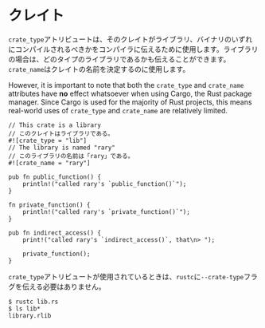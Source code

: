<!--
# Crates
-->
# クレイト

<!--
The `crate_type` attribute can be used to tell the compiler whether a crate is
a binary or a library (and even which type of library), and the `crate_name`
attribute can be used to set the name of the crate.
-->
`crate_type`アトリビュートは、そのクレイトがライブラリ、バイナリのいずれにコンパイルされるべきかをコンパイラに伝えるために使用します。ライブラリの場合は、どのタイプのライブラリであるかも伝えることができます。`crate_name`はクレイトの名前を決定するのに使用します。

However, it is important to note that both the `crate_type` and `crate_name`
attributes have **no** effect whatsoever when using Cargo, the Rust package
manager. Since Cargo is used for the majority of Rust projects, this means
real-world uses of `crate_type` and `crate_name` are relatively limited.

```rust,editable
// This crate is a library
// このクレイトはライブラリである。
#![crate_type = "lib"]
// The library is named "rary"
// このライブラリの名前は「rary」である。
#![crate_name = "rary"]

pub fn public_function() {
    println!("called rary's `public_function()`");
}

fn private_function() {
    println!("called rary's `private_function()`");
}

pub fn indirect_access() {
    print!("called rary's `indirect_access()`, that\n> ");

    private_function();
}
```

<!--
When the `crate_type` attribute is used, we no longer need to pass the
`--crate-type` flag to `rustc`.
-->
`crate_type`アトリビュートが使用されているときは、`rustc`に`--crate-type`フラグを伝える必要はありません。

```shell
$ rustc lib.rs
$ ls lib*
library.rlib
```

